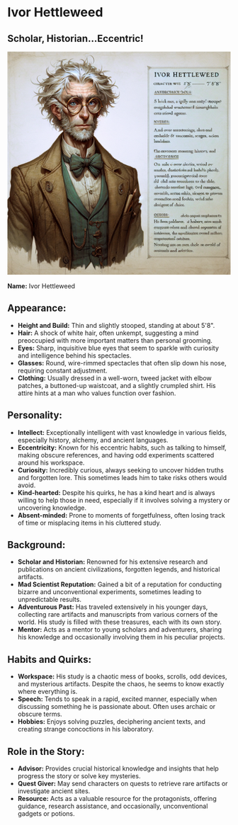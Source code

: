# Ivor Hettleweed

## Scholar, Historian...Eccentric!

![Ivor Hettleweed](assets/ivor-hettleweed.png)

**Name:** Ivor Hettleweed

## Appearance:
- **Height and Build:** Thin and slightly stooped, standing at about 5'8".
- **Hair:** A shock of white hair, often unkempt, suggesting a mind preoccupied with more important matters than personal grooming.
- **Eyes:** Sharp, inquisitive blue eyes that seem to sparkle with curiosity and intelligence behind his spectacles.
- **Glasses:** Round, wire-rimmed spectacles that often slip down his nose, requiring constant adjustment.
- **Clothing:** Usually dressed in a well-worn, tweed jacket with elbow patches, a buttoned-up waistcoat, and a slightly crumpled shirt. His attire hints at a man who values function over fashion.

## Personality:
- **Intellect:** Exceptionally intelligent with vast knowledge in various fields, especially history, alchemy, and ancient languages.
- **Eccentricity:** Known for his eccentric habits, such as talking to himself, making obscure references, and having odd experiments scattered around his workspace.
- **Curiosity:** Incredibly curious, always seeking to uncover hidden truths and forgotten lore. This sometimes leads him to take risks others would avoid.
- **Kind-hearted:** Despite his quirks, he has a kind heart and is always willing to help those in need, especially if it involves solving a mystery or uncovering knowledge.
- **Absent-minded:** Prone to moments of forgetfulness, often losing track of time or misplacing items in his cluttered study.

## Background:
- **Scholar and Historian:** Renowned for his extensive research and publications on ancient civilizations, forgotten legends, and historical artifacts.
- **Mad Scientist Reputation:** Gained a bit of a reputation for conducting bizarre and unconventional experiments, sometimes leading to unpredictable results.
- **Adventurous Past:** Has traveled extensively in his younger days, collecting rare artifacts and manuscripts from various corners of the world. His study is filled with these treasures, each with its own story.
- **Mentor:** Acts as a mentor to young scholars and adventurers, sharing his knowledge and occasionally involving them in his peculiar projects.

## Habits and Quirks:
- **Workspace:** His study is a chaotic mess of books, scrolls, odd devices, and mysterious artifacts. Despite the chaos, he seems to know exactly where everything is.
- **Speech:** Tends to speak in a rapid, excited manner, especially when discussing something he is passionate about. Often uses archaic or obscure terms.
- **Hobbies:** Enjoys solving puzzles, deciphering ancient texts, and creating strange concoctions in his laboratory.

## Role in the Story:
- **Advisor:** Provides crucial historical knowledge and insights that help progress the story or solve key mysteries.
- **Quest Giver:** May send characters on quests to retrieve rare artifacts or investigate ancient sites.
- **Resource:** Acts as a valuable resource for the protagonists, offering guidance, research assistance, and occasionally, unconventional gadgets or potions.
